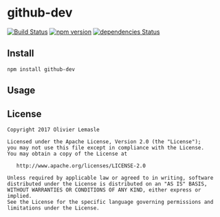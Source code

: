 # github-dev
[![Build Status](https://travis-ci.org/olivierlemasle/github-dev.svg?branch=master)](https://travis-ci.org/olivierlemasle/github-dev)
[![npm version](https://badge.fury.io/js/github-dev.svg)](https://badge.fury.io/js/github-dev)
[![dependencies Status](https://david-dm.org/olivierlemasle/github-dev/status.svg)](https://david-dm.org/olivierlemasle/github-dev)

## Install

```
npm install github-dev
```

## Usage

## License

```
Copyright 2017 Olivier Lemasle

Licensed under the Apache License, Version 2.0 (the "License");
you may not use this file except in compliance with the License.
You may obtain a copy of the License at

   http://www.apache.org/licenses/LICENSE-2.0

Unless required by applicable law or agreed to in writing, software
distributed under the License is distributed on an "AS IS" BASIS,
WITHOUT WARRANTIES OR CONDITIONS OF ANY KIND, either express or implied.
See the License for the specific language governing permissions and
limitations under the License.
```
